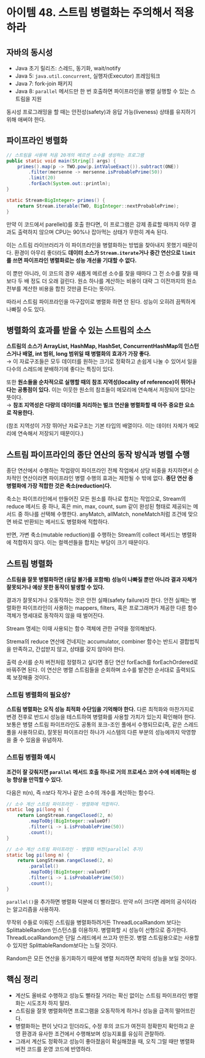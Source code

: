 # 아이템 48. 스트림 병렬화는 주의해서 적용하라
## 자바의 동시성
- Java 초기 릴리즈: 스레드, 동기화, wait/notify
- Java 5: `java.util.concurrent`, 실행자(Executor) 프레임워크
- Java 7: fork-join 패키지
- Java 8: `parallel` 메서드만 한 번 호출하면 파이프라인을 병렬 실행할 수 있는 스트림을 지원

동시성 프로그래밍을 할 때는 안전성(safety)과 응답 가능(liveness) 상태를 유지하기 위해 애써야 한다.

## 파이프라인 병렬화
```java
// 스트림을 사용해 처음 20개의 메르센 소수를 생성하는 프로그램
public static void main(String[] args) {
    primes().map(p -> TWO.pow(p.intValueExact()).subtract(ONE))
        .filter(mersenne -> mersenne.isProbablePrime(50))
        .limit(20)
        .forEach(System.out::println);
}

static Stream<BigInteger> primes() {
    return Stream.iterable(TWO, BigInteger::nextProbablePrime);
}
```
만약 이 코드에서 parellel()를 호출 한다면, 이 프로그램은 강제 종료할 때까지 아무 결과도 출력하지 않으며 CPU는 90%나 잡아먹는 상태가 무한히 계속 된다.

이는 스트림 라이브러리가 이 파이프라인을 병렬화하는 방법을 찾아내지 못했기 때문이다. 환경이 아무리 좋더라도 **데이터 소스가 `Stream.iterate`거나 중간 연산으로 `limit`를 쓰면 파이프라인 병렬화로는 성능 개선을 기대할 수 없다.**

이 뿐만 아니라, 이 코드의 경우 새롭게 메르센 소수를 찾을 때마다 그 전 소수를 찾을 때보다 두 배 정도 더 오래 걸린다. 원소 하나를 계산하는 비용이 대략 그 이전까지의 원소 전부를 계산한 비용을 합친 것만큼 든다는 뜻이다.

따라서 스트림 파이프라인을 마구잡이로 병렬화 하면 안 된다. 성능이 오히려 끔찍하게 나빠질 수도 있다.

## 병렬화의 효과를 받을 수 있는 스트림의 소스
**스트림의 소스가 ArrayList, HashMap, HashSet, ConcurrentHashMap의 인스턴스거나 배열, int 범위, long 범위일 때 병렬화의 효과가 가장 좋다.**  
→ 이 자료구조들은 모두 데이터를 원하는 크기로 정확하고 손쉽게 나눌 수 있어서 일을 다수의 스레드에 분배하기에 좋다는 특징이 있다.

또한 **원소들을 순차적으로 실행할 때의 참조 지역성(locality of reference)이 뛰어나다는 공통점이 있다.** 이는 이웃한 원소의 참조들이 메모리에 연속해서 저장되어 있다는 뜻이다.  
→ **참조 지역성은 다량의 데이터를 처리하는 벌크 연산을 병렬화할 때 아주 중요한 요소로 작용한다.**

(참조 지역성이 가장 뛰어난 자료구조는 기본 타입의 배열이다. 이는 데이터 자체가 메모리에 연속해서 저장되기 때문이다.)

## 스트림 파이프라인의 종단 연산의 동작 방식과 병렬 수행
종단 연산에서 수행하는 작업량이 파이프라인 전체 작업에서 상당 비중을 차지하면서 순차적인 연산이라면 파이프라인 병렬 수행의 효과는 제한될 수 밖에 없다. **종단 연산 중 병렬화에 가장 적합한 것은 축소(reduction)다.**

축소는 파이프라인에서 만들어진 모든 원소를 하나로 합치는 작업으로, Stream의 reduce 메서드 중 하나, 혹은 min, max, count, sum 같이 완성된 형태로 제공되는 메서드 중 하나를 선택해 수행한다. anyMatch, allMatch, noneMatch처럼 조건에 맞으면 바로 반환되는 메서드도 병렬화에 적합하다.

반면, 가변 축소(mutable reduction)를 수행하는 Stream의 collect 메서드는 병렬화에 적합하지 않다. 이는 컬렉션들을 합치는 부담이 크기 때문이다.

## 스트림 병렬화
**스트림을 잘못 병렬화하면 (응답 불가를 포함해) 성능이 나빠질 뿐만 아니라 결과 자체가 잘못되거나 예상 못한 동작이 발생할 수 있다.**

결과가 잘못되거나 오동작하는 것은 안전 실패(safety failure)라 한다. 안전 실패는 병렬화한 파이프라인이 사용하는 mappers, filters, 혹은 프로그래머가 제공한 다른 함수 객체가 명세대로 동작하지 않을 때 벌어진다.

Stream 명세는 이때 사용되는 함수 객체에 관한 규약을 정의해놨다.

Strema의 reduce 연산에 건네지는 accumulator, combiner 함수는 반드시 결합법칙을 만족하고, 간섭받지 않고, 상태를 갖지 않아야 한다.

출력 순서를 순차 버전처럼 정렬하고 싶다면 종단 연산 forEach를 forEachOrdered로 바꿔주면 된다. 이 연산은 병렬 스트림들을 순회하며 소수를 발견한 순서대로 출력되도록 보장해줄 것이다.

### 스트림 병렬화의 필요성?
**스트림 병렬화는 오직 성능 최적화 수단임을 기억해야 한다.** 다른 최적화와 마찬가지로 변경 전후로 반드시 성능을 테스트하여 병렬화를 사용할 가치가 있는지 확인해야 한다. 보통은 병렬 스트림 파이프라인도 공통의 포크-조인 풀에서 수행되므로(즉, 같은 스레드 풀을 사용하므로), 잘못된 파이프라인 하나가 시스템의 다른 부분의 성능에까지 악영향을 줄 수 있음을 유념하자.

### 스트림 병렬화 예시
**조건이 잘 갖춰지면 `parallel` 메서드 호출 하나로 거의 프로세스 코어 수에 비례하는 성능 향상을 만끽할 수 있다.**

다음은 π(n), 즉 n보다 작거나 같은 소수의 개수를 계산하는 함수다.
```java
// 소수 계산 스트림 파이프라인 - 병렬화에 적합하다.
static log pi(long n) {
    return LongStream.rangeClosed(2, n)
        .mapToObj(BigInteger::valueOf)
        .filter(i -> i.isProbablePrime(50))
        .count();
}

// 소수 계산 스트림 파이프라인 - 병렬화 버전(parallel 추가)
static log pi(long n) {
    return LongStream.rangeClosed(2, n)
        .parallel()
        .mapToObj(BigInteger::valueOf)
        .filter(i -> i.isProbablePrime(50))
        .count();
}
```
`parallel()`을 추가하면 병렬화 덕분에 더 빨라졌다. 만약 n이 크다면 레머의 공식이라는 알고리즘을 사용하자.

무작위 수들로 이뤄진 스트림을 병렬화하려거든 ThreadLocalRandom 보다는 SplittableRandom 인스턴스를 이용하자. 병렬화할 시 성능이 선형으로 증가한다. ThreadLocalRandom은 단일 스레드에서 쓰고자 만든것. 병렬 스트림용으로는 사용할 수 있지만 SplittableRandom보다는 느릴 것이다.

Random은 모든 연산을 동기화하기 때문에 병렬 처리하면 최악의 성능을 보일 것이다.

## 핵심 정리
- 계산도 올바로 수행하고 성능도 빨라질 거라는 확신 없이는 스트림 파이프라인 병렬화는 시도조차 하지 말라.
- 스트림을 잘못 병렬화하면 프로그램을 오동작하게 하거나 성능을 급격히 떨어뜨린다.
- 병렬화하는 편이 낫다고 믿더라도, 수정 후의 코드가 여전히 정확한지 확인하고 운영 환경과 유사한 조건에서 수행해보며 성능지표를 유심히 관찰하라.
- 그래서 계산도 정확하고 성능이 좋아졌음이 확실해졌을 때, 오직 그럴 때만 병렬화 버전 코드를 운영 코드에 반영하라.